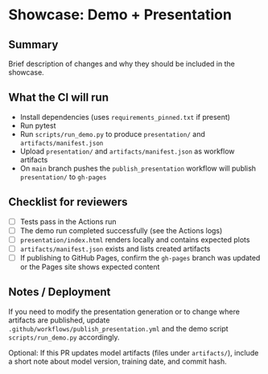 <!--
PR template for the Formula1 model showcase.
When creating a PR that updates the model, presentation, or CI, use this template.
-->

# Showcase: Demo + Presentation

Summary
-------
Brief description of changes and why they should be included in the showcase.

What the CI will run
--------------------
- Install dependencies (uses `requirements_pinned.txt` if present)
- Run pytest
- Run `scripts/run_demo.py` to produce `presentation/` and `artifacts/manifest.json`
- Upload `presentation/` and `artifacts/manifest.json` as workflow artifacts
- On `main` branch pushes the `publish_presentation` workflow will publish `presentation/` to `gh-pages`

Checklist for reviewers
----------------------
- [ ] Tests pass in the Actions run
- [ ] The demo run completed successfully (see the Actions logs)
- [ ] `presentation/index.html` renders locally and contains expected plots
- [ ] `artifacts/manifest.json` exists and lists created artifacts
- [ ] If publishing to GitHub Pages, confirm the `gh-pages` branch was updated or the Pages site shows expected content

Notes / Deployment
------------------
If you need to modify the presentation generation or to change where artifacts are published, update `.github/workflows/publish_presentation.yml` and the demo script `scripts/run_demo.py` accordingly.

Optional: If this PR updates model artifacts (files under `artifacts/`), include a short note about model version, training date, and commit hash.
